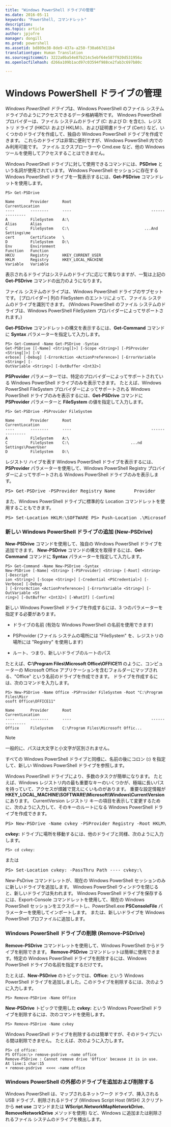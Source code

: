 ```yaml
---
title: "Windows PowerShell ドライブの管理"
ms.date: 2016-05-11
keywords: "PowerShell, コマンドレット"
description: 
ms.topic: article
author: jpjofre
manager: dongill
ms.prod: powershell
ms.assetid: bd809e38-8de9-437a-a250-f30a667d11b4
translationtype: Human Translation
ms.sourcegitcommit: 3222a0ba54e87b214c5ebf64e587f920d531956a
ms.openlocfilehash: d266a109b1acd97c03594f988ce2fab3c697b80c

---
```


# Windows PowerShell ドライブの管理
*Windows PowerShell ドライブ*は、Windows PowerShell のファイル システム ドライブのようにアクセスできるデータ格納場所です。 Windows PowerShell プロバイダーは、ファイル システムのドライブ (C: および D: を含む)、レジストリ ドライブ (HKCU: および HKLM:)、および証明書ドライブ (Cert:) など、いくつかのドライブを作成して、独自の Windows PowerShell ドライブを作成できます。 これらのドライブは非常に便利ですが、Windows PowerShell 内でのみ利用可能です。 ファイル エクスプローラーや Cmd.exe など、他の Windows ツールを使用してアクセスすることはできません。

Windows PowerShell ドライブに対して使用できるコマンドには、**PSDrive** という名詞が使用されています。 Windows PowerShell セッションに存在する Windows PowerShell ドライブを一覧表示するには、**Get-PSDrive** コマンドレットを使用します。

```
PS> Get-PSDrive

Name       Provider      Root                                   CurrentLocation
----       --------      ----                                   ---------------
A          FileSystem    A:\
Alias      Alias
C          FileSystem    C:\                                 ...And Settings\me
cert       Certificate   \
D          FileSystem    D:\
Env        Environment
Function   Function
HKCU       Registry      HKEY_CURRENT_USER
HKLM       Registry      HKEY_LOCAL_MACHINE
Variable   Variable
```

表示されるドライブはシステムのドライブに応じて異なりますが、一覧は上記の **Get-PSDrive** コマンドの出力のようになります。

ファイル システムのドライブは、Windows PowerShell ドライブのサブセットです。 [プロバイダー] 列の FileSystem のエントリによって、ファイル システムのドライブを識別できます。 (Windows PowerShell のファイル システムのドライブは、Windows PowerShell FileSystem プロバイダーによってサポートされます。)

**Get-PSDrive** コマンドレットの構文を表示するには、**Get-Command** コマンドに **Syntax** パラメーターを指定して入力します。

```
PS> Get-Command -Name Get-PSDrive -Syntax
Get-PSDrive [[-Name] <String[]>] [-Scope <String>] [-PSProvider <String[]>] [-V
erbose] [-Debug] [-ErrorAction <ActionPreference>] [-ErrorVariable <String>] [-
OutVariable <String>] [-OutBuffer <Int32>]
```

**PSProvider** パラメーターでは、特定のプロバイダーによってサポートされている Windows PowerShell ドライブのみを表示できます。 たとえば、Windows PowerShell FileSystem プロバイダーによってサポートされる Windows PowerShell ドライブのみを表示するには、**Get-PSDrive** コマンドに **PSProvider** パラメーターと **FileSystem** の値を指定して入力します。

```
PS> Get-PSDrive -PSProvider FileSystem

Name       Provider      Root                                   CurrentLocation
----       --------      ----                                   ---------------
A          FileSystem    A:\
C          FileSystem    C:\                           ...nd Settings\PowerUser
D          FileSystem    D:\
```

レジストリ ハイブを表す Windows PowerShell ドライブを表示するには、**PSProvider** パラメーターを使用して、Windows PowerShell Registry プロバイダーによってサポートされる Windows PowerShell ドライブのみを表示します。

<pre>PS> Get-PSDrive -PSProvider Registry Name       Provider      Root                                   CurrentLocation ----       --------      ----                                   --------------- HKCU       Registry      HKEY_CURRENT_USER HKLM       Registry      HKEY_LOCAL_MACHINE</pre>

また、Windows PowerShell ドライブに標準的な Location コマンドレットを使用することもできます。

<pre>PS> Set-Location HKLM:\SOFTWARE PS> Push-Location .\Microsoft PS> Get-Location Path ---- HKLM:\SOFTWARE\Microsoft</pre>

### 新しい Windows PowerShell ドライブの追加 (New-PSDrive)
**New-PSDrive** コマンドを使用して、独自の Windows PowerShell ドライブを追加できます。 **New-PSDrive** コマンドの構文を取得するには、**Get-Command** コマンドに **Syntax** パラメーターを指定して入力します。

```
PS> Get-Command -Name New-PSDrive -Syntax
New-PSDrive [-Name] <String> [-PSProvider] <String> [-Root] <String> [-Descript
ion <String>] [-Scope <String>] [-Credential <PSCredential>] [-Verbose] [-Debug
] [-ErrorAction <ActionPreference>] [-ErrorVariable <String>] [-OutVariable <St
ring>] [-OutBuffer <Int32>] [-WhatIf] [-Confirm]
```

新しい Windows PowerShell ドライブを作成するには、3 つのパラメーターを指定する必要があります。

-   ドライブの名前 (有効な Windows PowerShell の名前を使用できます)

-   PSProvider (ファイル システムの場所には "FileSystem" を、レジストリの場所には "Registry" を使用します)

-   ルート、つまり、新しいドライブのルートのパス

たとえば、**C:\\Program Files\\Microsoft Office\\OFFICE11** のように、コンピューターの Microsoft Office アプリケーションを含むフォルダーにマップされる、"Office" という名前のドライブを作成できます。 ドライブを作成するには、次のコマンドを入力します。

```
PS> New-PSDrive -Name Office -PSProvider FileSystem -Root "C:\Program Files\Micr
osoft Office\OFFICE11"

Name       Provider      Root                                   CurrentLocation
----       --------      ----                                   ---------------
Office     FileSystem    C:\Program Files\Microsoft Offic...
```

> [!NOTE]
> 一般的に、パスは大文字と小文字が区別されません。

すべての Windows PowerShell ドライブと同様に、名前の後にコロン (**:**) を指定して、新しい Windows PowerShell ドライブを参照します。

Windows PowerShell ドライブにより、多数のタスクが簡単になります。 たとえば、Windows レジストリ内の最も重要なキーのいくつかが、極端に長いパスを持っていて、アクセスが煩雑で覚えにくいものがあります。 重要な設定情報が **HKEY_LOCAL_MACHINE\\SOFTWARE\\Microsoft\\Windows\\CurrentVersion** にあります。 CurrentVersion レジストリ キーの項目を表示して変更するために、次のように入力して、そのキーのルートになる Windows PowerShell ドライブを作成できます。

<pre>PS> New-PSDrive -Name cvkey -PSProvider Registry -Root HKLM\Software\Microsoft\W indows\CurrentVersion Name       Provider      Root                                   CurrentLocation ----       --------      ----                                   --------------- cvkey      Registry      HKLM\Software\Microsoft\Windows\...</pre>

**cvkey:** ドライブに場所を移動するには、他のドライブと同様、次のように入力します。

`PS> cd cvkey:`

または

<pre>PS> Set-Location cvkey: -PassThru Path ---- cvkey:\</pre>

New-PsDrive コマンドレットが、現在の Windows PowerShell セッションのみに新しいドライブを追加します。 Windows PowerShell ウィンドウを閉じると、新しいドライブは失われます。 Windows PowerShell ドライブを保存するには、Export-Console コマンドレットを使用して、現在の Windows PowerShell セッションをエクスポートし、PowerShell.exe **PSConsoleFile** パラメーターを使用してインポートします。 または、新しいドライブを Windows PowerShell プロファイルに追加します。

### Windows PowerShell ドライブの削除 (Remove-PSDrive)
**Remove-PSDrive** コマンドレットを使用して、Windows PowerShell からドライブを削除できます。 **Remove-PSDrive** コマンドレットは簡単に使用できます。特定の Windows PowerShell ドライブを削除するには、Windows PowerShell ドライブの名前を指定するだけです。

たとえば、**New-PSDrive** のトピックでは、**Office:** という Windows PowerShell ドライブを追加しました。このドライブを削除するには、次のように入力します。

```
PS> Remove-PSDrive -Name Office
```

**New-PSDrive** トピックで使用した **cvkey:** という Windows PowerShell ドライブを削除するには、次のコマンドを使用します。

```
PS> Remove-PSDrive -Name cvkey
```

Windows PowerShell ドライブを削除するのは簡単ですが、そのドライブにいる間は削除できません。 たとえば、次のように入力します。

```
PS> cd office:
PS Office:\> remove-psdrive -name office
Remove-PSDrive : Cannot remove drive 'Office' because it is in use.
At line:1 char:15
+ remove-psdrive  <<<< -name office
```

### Windows PowerShell の外部のドライブを追加および削除する
Windows PowerShell は、マップされるネットワーク ドライブ、挿入される USB ドライブ、削除されるドライブ (Windows Script Host (WSH) スクリプトから **net use** コマンドまたは **WScript.NetworkMapNetworkDrive**、**RemoveNetworkDrive** メソッドを使用) など、Windows に追加または削除されるファイル システムのドライブを検出します。




<!--HONumber=Aug16_HO4-->


